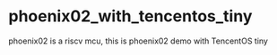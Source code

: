 # phoenix02_with_tencentos_tiny
phoenix02 is a riscv mcu, this is phoenix02 demo with TencentOS tiny
